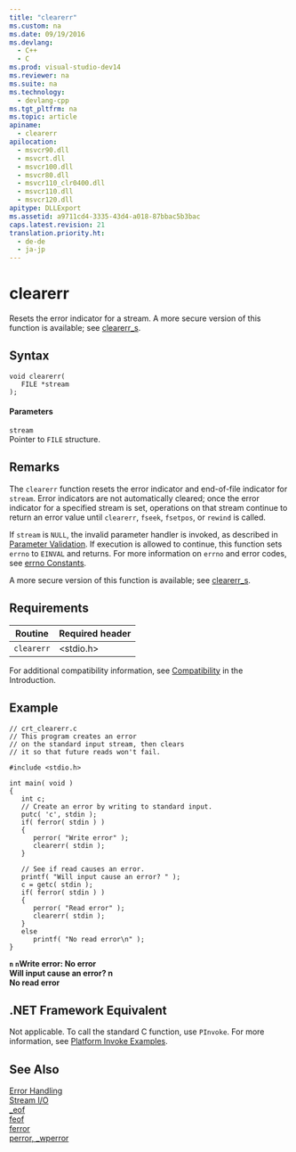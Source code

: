 ```yaml
---
title: "clearerr"
ms.custom: na
ms.date: 09/19/2016
ms.devlang: 
  - C++
  - C
ms.prod: visual-studio-dev14
ms.reviewer: na
ms.suite: na
ms.technology: 
  - devlang-cpp
ms.tgt_pltfrm: na
ms.topic: article
apiname: 
  - clearerr
apilocation: 
  - msvcr90.dll
  - msvcrt.dll
  - msvcr100.dll
  - msvcr80.dll
  - msvcr110_clr0400.dll
  - msvcr110.dll
  - msvcr120.dll
apitype: DLLExport
ms.assetid: a9711cd4-3335-43d4-a018-87bbac5b3bac
caps.latest.revision: 21
translation.priority.ht: 
  - de-de
  - ja-jp
---
```

# clearerr
Resets the error indicator for a stream. A more secure version of this function is available; see [clearerr_s](../vs140/clearerr_s.md).  
  
## Syntax  
  
```  
void clearerr(  
   FILE *stream   
);  
```  
  
#### Parameters  
 `stream`  
 Pointer to `FILE` structure.  
  
## Remarks  
 The `clearerr` function resets the error indicator and end-of-file indicator for `stream`. Error indicators are not automatically cleared; once the error indicator for a specified stream is set, operations on that stream continue to return an error value until `clearerr`, `fseek`, `fsetpos`, or `rewind` is called.  
  
 If `stream` is `NULL`, the invalid parameter handler is invoked, as described in [Parameter Validation](../vs140/Parameter-Validation.md). If execution is allowed to continue, this function sets `errno` to `EINVAL` and returns. For more information on `errno` and error codes, see [errno Constants](../vs140/errno-Constants.md).  
  
 A more secure version of this function is available; see [clearerr_s](../vs140/clearerr_s.md).  
  
## Requirements  
  
|Routine|Required header|  
|-------------|---------------------|  
|`clearerr`|<stdio.h>|  
  
 For additional compatibility information, see [Compatibility](../vs140/Compatibility.md) in the Introduction.  
  
## Example  
  
```  
// crt_clearerr.c  
// This program creates an error  
// on the standard input stream, then clears  
// it so that future reads won't fail.  
  
#include <stdio.h>  
  
int main( void )  
{  
   int c;  
   // Create an error by writing to standard input.  
   putc( 'c', stdin );  
   if( ferror( stdin ) )  
   {  
      perror( "Write error" );  
      clearerr( stdin );  
   }  
  
   // See if read causes an error.  
   printf( "Will input cause an error? " );  
   c = getc( stdin );  
   if( ferror( stdin ) )  
   {  
      perror( "Read error" );  
      clearerr( stdin );  
   }  
   else  
      printf( "No read error\n" );  
}  
```  
  
  **`n` `n`Write error: No error**  
**Will input cause an error? n**  
**No read error**   
## .NET Framework Equivalent  
 Not applicable. To call the standard C function, use `PInvoke`. For more information, see [Platform Invoke Examples](assetId:///15926806-f0b7-487e-93a6-4e9367ec689f).  
  
## See Also  
 [Error Handling](../vs140/Error-Handling--CRT-.md)   
 [Stream I/O](../vs140/Stream-I-O.md)   
 [_eof](../vs140/_eof.md)   
 [feof](../vs140/feof.md)   
 [ferror](../vs140/ferror.md)   
 [perror, _wperror](../vs140/perror--_wperror.md)